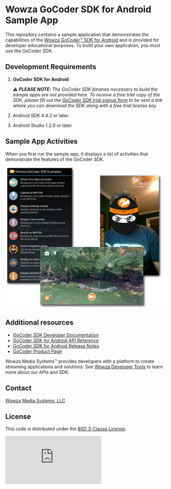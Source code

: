 # Wowza GoCoder SDK for Android Sample App
This repository contains a sample application that demonstrates the capabilities of the [Wowza GoCoder™ SDK for Android](https://www.wowza.com/products/gocoder/sdk) and is provided for developer educational purposes. To build your own application, you must use the GoCoder SDK.

## Development Requirements
1. **GoCoder SDK for Android**  

     _:warning: **PLEASE NOTE:** The GoCoder SDK binaries necessary to build the sample apps are not provided here. To receive a free trial copy of the SDK, please fill out the [GoCoder SDK trial signup form](https://www.wowza.com/products/gocoder/sdk/trial) to be sent a link where you can download the SDK along with a free trial license key._

2. Android SDK 4.4.2 or later.
3. Android Studio 1.2.0 or later.

## Sample App Activities
When you first run the sample app, it displays a list of activities that demonstrate the features of the GoCoder SDK.

![Sample App Activities](activities.png)

## Additional resources
* [GoCoder SDK Developer Documentation](https://www.wowza.com/resources/gocodersdk/docs/1.0/)
* [GoCoder SDK for Android API Reference](https://www.wowza.com/resources/gocodersdk/docs/1.0/api-reference-android/)
* [GoCoder SDK for Android Release Notes](https://www.wowza.com/resources/gocodersdk/docs/1.0/release-notes-android/)
* [GoCoder Product Page](https://www.wowza.com/products/gocoder)

Wowza Media Systems™ provides developers with a platform to create streaming applications and solutions. See [Wowza Developer Tools](https://www.wowza.com/resources/developers) to learn more about our APIs and SDK.

## Contact
[Wowza Media Systems, LLC](https://www.wowza.com/contact)

## License
This code is distributed under the [BSD 3-Clause License](https://github.com/WowzaMediaSystems/gocoder-sdk-samples-android/blob/master/LICENSE.txt).

![alt tag](http://wowzalogs.com/stats/githubimage.php?plugin=gocoder-sdk-samples-android)
